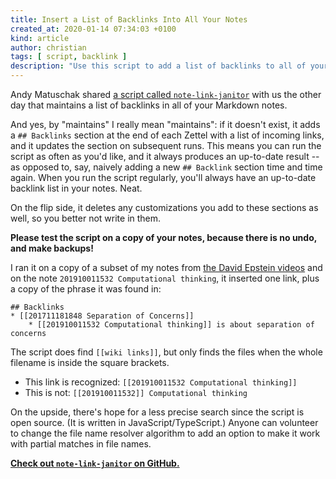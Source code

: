```yaml
---
title: Insert a List of Backlinks Into All Your Notes
created_at: 2020-01-14 07:34:03 +0100
kind: article
author: christian
tags: [ script, backlink ]
description: "Use this script to add a list of backlinks to all of your notes, and update it in place to always have up-to-date results."
---
```


Andy Matuschak shared [a script called `note-link-janitor`][janitor] with us the other day that maintains a list of backlinks in all of your Markdown notes.

And yes, by "maintains" I really mean "maintains": if it doesn't exist, it adds a `## Backlinks` section at the end of each Zettel with a list of incoming links, and it updates the section on subsequent runs. This means you can run the script as often as you'd like, and it always produces an up-to-date result -- as opposed to, say, naively adding a new `## Backlink` section time and time again. When you run the script regularly, you'll always have an up-to-date backlink list in your notes. Neat.

On the flip side, it deletes any customizations you add to these sections as well, so you better not write in them.

**Please test the script on a copy of your notes, because there is no undo, and make backups!**

I ran it on a copy of a subset of my notes from [the David Epstein videos](https://zettelkasten.de/posts/tags/book-processing-series/) and on the note `201910011532 Computational thinking`, it inserted one link, plus a copy of the phrase it was found in:

    ## Backlinks
    * [[201711181848 Separation of Concerns]]
        * [[201910011532 Computational thinking]] is about separation of concerns

The script does find `[[wiki links]]`, but only finds the files when the whole filename is inside the square brackets. 

- This link is recognized: `[[201910011532 Computational thinking]]`
- This is not: `[[201910011532]] Computational thinking`

On the upside, there's hope for a less precise search since the script is open source. (It is written in JavaScript/TypeScript.) Anyone can volunteer to change the file name resolver algorithm to add an option to make it work with partial matches in file names.

**[Check out `note-link-janitor` on GitHub.][janitor]**

[janitor]: https://github.com/andymatuschak/note-link-janitor
